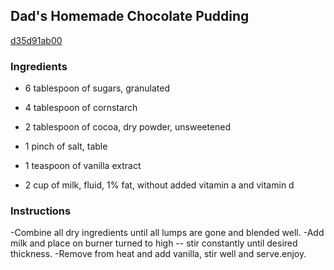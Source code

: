 ## Dad's Homemade Chocolate Pudding

[d35d91ab00](http://www.food.com/recipe/dads-homemade-chocolate-pudding-151380)

### Ingredients

 - 6 tablespoon of sugars, granulated

 - 4 tablespoon of cornstarch

 - 2 tablespoon of cocoa, dry powder, unsweetened

 - 1 pinch of salt, table

 - 1 teaspoon of vanilla extract

 - 2 cup of milk, fluid, 1% fat, without added vitamin a and vitamin d

### Instructions

-Combine all dry ingredients until all lumps are gone and blended well. -Add milk and place on burner turned to high -- stir constantly until desired thickness. -Remove from heat and add vanilla, stir well and serve.enjoy.